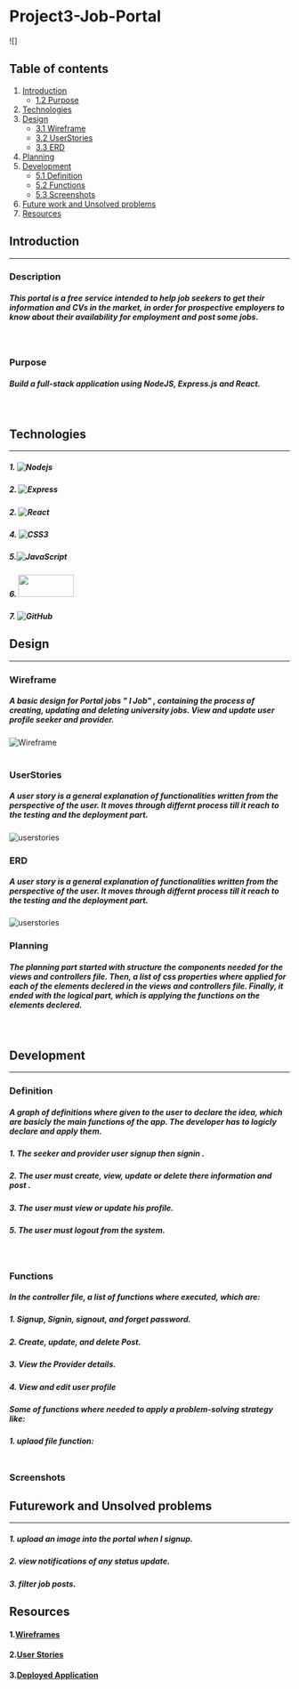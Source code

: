 

# Project3-Job-Portal
![]


## Table of contents
1. [Introduction](#Introduction)
    * [1.2 Purpose](#Purpose)
2. [Technologies](#Technologies)
3. [Design](#Design)
    * [3.1 Wireframe](#Wireframe)
    * [3.2 UserStories](#UserStories)
    * [3.3 ERD](#ERD)
4. [Planning](#Planning)
5. [Development](#Development)
    * [5.1 Definition](#Definition)
    * [5.2 Functions](#Functions)
    * [5.3 Screenshots](#Screenshots)
6. [Future work and Unsolved problems](#Futurework)
7. [Resources](#Resources)


## Introduction
<hr>

### Description
##### This portal is a free service intended to help job seekers to get their information and CVs in the market, in order for prospective employers to know about their availability for employment and post some jobs.
<br>

### Purpose
##### Build a full-stack application using NodeJS, Express.js and React.
<br>

## Technologies
<hr>

##### 1. ![Nodejs](https://img.shields.io/badge/Node.js-339933?style=for-the-badge&logo=nodedotjs&logoColor=white)

##### 2. ![Express](https://img.shields.io/badge/Express.js-000000?style=for-the-badge&logo=express&logoColor=white)

##### 2. ![React](https://img.shields.io/badge/react-%2320232a.svg?style=for-the-badge&logo=react&logoColor=%2361DAFB)

##### 4. ![CSS3](https://img.shields.io/badge/css3-%231572B6.svg?style=for-the-badge&logo=css3&logoColor=white)
##### 5.![JavaScript](https://img.shields.io/badge/javascript-%23323330.svg?style=for-the-badge&logo=javascript&logoColor=%23F7DF1E) 

##### 6. <img src="https://blog.openreplay.com/images/why-should-you-use-material-ui/images/hero.png" width="100px" height="40px" >

##### 7. ![GitHub](https://img.shields.io/badge/github-%23121011.svg?style=for-the-badge&logo=github&logoColor=white)


## Design
<hr>

### Wireframe
##### A basic design for Portal jobs " I Job" , containing the process of creating, updating and deleting university jobs. View and update user profile seeker and provider.

![Wireframe](../Project3-Job-Portal/public/imgs/wireframe.png)
<br>
<br>

### UserStories
##### A user story is a general explanation of functionalities written from the perspective of the user. It moves through differnt process till it reach to the testing and the deployment part. 

![userstories](../Project3-Job-Portal/public/imgs/userstories.png)
<br>

### ERD
##### A user story is a general explanation of functionalities written from the perspective of the user. It moves through differnt process till it reach to the testing and the deployment part. 

![userstories](../Project3-Job-Portal/public/imgs/ERD.png)
<br>

### Planning
##### The planning part started with structure the components needed for the views and controllers file. Then, a list of css properties where applied for each of the elements declered in the views and controllers file. Finally, it ended with the logical part, which is applying the functions on the elements declered. 
<br>

## Development
<hr>

### Definition
##### A graph of definitions where given to the user to declare the idea, which are basicly the main functions of the app. The developer has to logicly declare and apply them.
##### 1. The seeker and provider user signup then signin . 
##### 2. The user must create, view, update or delete there information and post .  
##### 3. The user must view or update his profile. 
##### 5. The user must logout from the system. 
<br>

### Functions
##### In the controller file, a list of functions where executed, which are:
##### 1. Signup, Signin, signout, and forget password. 
##### 2. Create, update, and delete Post.
##### 3. View the Provider details.
##### 4. View and edit user profile

##### Some of functions where needed to apply a problem-solving strategy like: 
##### 1. uplaod file function:
```sh
```


### Screenshots
## Futurework and Unsolved problems
<hr>

##### 1. upload an image into the portal when I signup.  
##### 2. view notifications of any status update.
##### 3. filter job posts.

## Resources
#### 1.[Wireframes](https://www.figma.com/file/ryh9pajPnMzCKzE1cepPZS/Untitled?type=design&node-id=0-1&mode=design&t=QhAj3aga6UIG4zNj-0)

#### 2.[User Stories](https://trello.com/b/HPEum51X/project3job-portal)

#### 3.[Deployed Application](https://trello.com/invite/b/T3Wmjld3/ATTI56029954509c17209bff882e97906a644B96B25A/project02)
